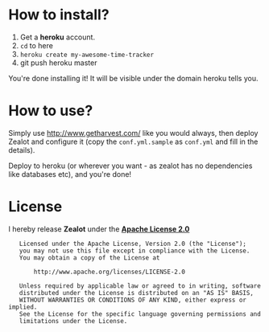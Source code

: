 How to install?
===============
1. Get a **heroku** account.
2. `cd` to here
3. `heroku create my-awesome-time-tracker`
4. git push heroku master

You're done installing it! It will be visible under the domain heroku tells you.

How to use?
===========
Simply use http://www.getharvest.com/ like you would always, then deploy Zealot and configure it (copy the `conf.yml.sample` as `conf.yml` and fill in the details).

Deploy to heroku (or wherever you want - as zealot has no dependencies like databases etc), and you're done!

License
=======

I hereby release **Zealot** under the **<a href="http://www.apache.org/licenses/LICENSE-2.0.html">Apache License 2.0</a>**

```
   Licensed under the Apache License, Version 2.0 (the "License");
   you may not use this file except in compliance with the License.
   You may obtain a copy of the License at

       http://www.apache.org/licenses/LICENSE-2.0

   Unless required by applicable law or agreed to in writing, software
   distributed under the License is distributed on an "AS IS" BASIS,
   WITHOUT WARRANTIES OR CONDITIONS OF ANY KIND, either express or implied.
   See the License for the specific language governing permissions and
   limitations under the License.
```
